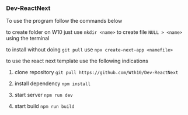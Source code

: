 ### Dev-ReactNext

To use the program follow the commands below

to create folder on W10 just use `mkdir <name>` to create file `NULL > <name>` using the terminal

to install without doing `git pull` use `npx create-next-app <namefile>`

to use the react next template use the following indications

1. clone repository `git pull https://github.com/Wth10/Dev-ReactNext`

2. install dependency `npm install`

3. start server `npm run dev`

4. start build `npm run build`
